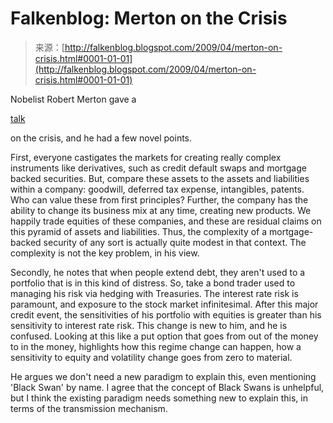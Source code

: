 <!--yml
category: 未分类
date: 2024-05-12 22:07:38
-->

# Falkenblog: Merton on the Crisis

> 来源：[http://falkenblog.blogspot.com/2009/04/merton-on-crisis.html#0001-01-01](http://falkenblog.blogspot.com/2009/04/merton-on-crisis.html#0001-01-01)

Nobelist Robert Merton gave a

[talk](http://mitworld.mit.edu/video/659)

on the crisis, and he had a few novel points.

First, everyone castigates the markets for creating really complex instruments like derivatives, such as credit default swaps and mortgage backed securities. But, compare these assets to the assets and liabilities within a company: goodwill, deferred tax expense, intangibles, patents. Who can value these from first principles? Further, the company has the ability to change its business mix at any time, creating new products. We happily trade equities of these companies, and these are residual claims on this pyramid of assets and liabilities. Thus, the complexity of a mortgage-backed security of any sort is actually quite modest in that context. The complexity is not the key problem, in his view.

Secondly, he notes that when people extend debt, they aren't used to a portfolio that is in this kind of distress. So, take a bond trader used to managing his risk via hedging with Treasuries. The interest rate risk is paramount, and exposure to the stock market infinitesimal. After this major credit event, the sensitivities of his portfolio with equities is greater than his sensitivity to interest rate risk. This change is new to him, and he is confused. Looking at this like a put option that goes from out of the money to in the money, highlights how this regime change can happen, how a sensitivity to equity and volatility change goes from zero to material.

He argues we don't need a new paradigm to explain this, even mentioning 'Black Swan' by name. I agree that the concept of Black Swans is unhelpful, but I think the existing paradigm needs something new to explain this, in terms of the transmission mechanism.